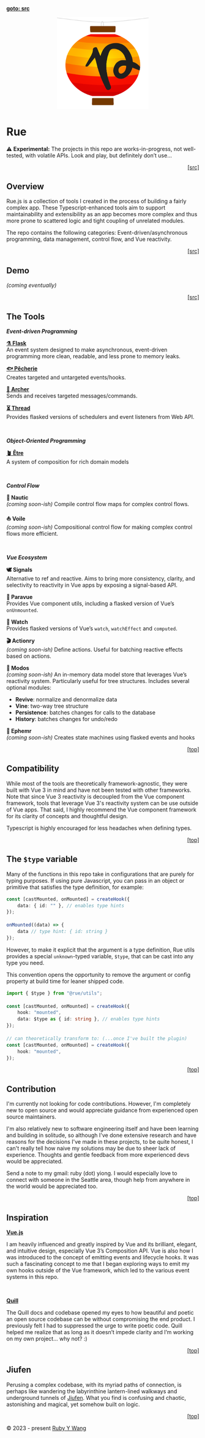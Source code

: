 <nav><a id="readme-top" href="#"><b>goto: src</b></a></nav>

<p align="center">
<picture>
  <img width="240" src="https://github.com/ruby-cube/rue/blob/main/rue-logo%403x.png" alt="rue logo"/>
  </picture>
</p>

# Rue

<aside>
⚠️ <b>Experimental:</b> The projects in this repo are works-in-progress, not well-tested, with volatile APIs. Look and play, but definitely don’t use…
</aside>

<p align="right"><a href="#">[src]</a></p>

## Overview

Rue.js is a collection of tools I created in the process of building a fairly complex app. These Typescript-enhanced tools aim to support maintainability and extensibility as an app becomes more complex and thus more prone to scattered logic and tight coupling of unrelated modules. 

The repo contains the following categories: Event-driven/asynchronous programming, data management, control flow, and Vue reactivity.

<p align="right"><a href="#">[src]</a></p>

## Demo

*(coming eventually)*

<p align="right"><a href="#">[src]</a></p>

## The Tools

***Event-driven Programming***

[**⚗️ Flask**](https://github.com/ruby-cube/rue/tree/main/packages/flask#readme-top)
<br/>
An event system designed to make asynchronous, event-driven programming more clean, readable, and less prone to memory leaks.

[**🐟 Pêcherie**](https://github.com/ruby-cube/rue/tree/main/packages/pecherie#readme-top)
<br/>
Creates targeted and untargeted events/hooks.

[**🏹 Archer**](https://github.com/ruby-cube/rue/tree/main/packages/archer#readme-top)
<br/>
Sends and receives targeted messages/commands.

[**⏳ Thread**](https://github.com/ruby-cube/rue/tree/main/packages/thread#readme-top)
<br/>
Provides flasked versions of schedulers and event listeners from Web API.


<br/>

***Object-Oriented Programming***

[**🪴 Être**](https://github.com/ruby-cube/rue/tree/main/packages/etre#readme-top)
<br/>A system of composition for rich domain models

<br/>

***Control Flow***

**🔱 Nautic**
<br/>
*(coming soon-ish)* Compile control flow maps for complex control flows.

**⛵ Voile**
<br/>
*(coming soon-ish)* Compositional control flow for making complex control flows more efficient.

<br/>

***Vue Ecosystem***

**🕊️ Signals**
<br/>
Alternative to ref and reactive. Aims to bring more consistency, clarity, and selectivity to reactivity in Vue apps by exposing a signal-based API.

**🌴 Paravue**
<br/>
Provides Vue component utils, including a flasked version of Vue’s `onUnmounted`.

**🦇 Watch**
<br/>
Provides flasked versions of Vue’s `watch`, `watchEffect` and `computed`.

**🎬 Actionry**
<br/>
*(coming soon-ish)* Define actions. Useful for batching reactive effects based on actions.

**🔔 Modos**
<br/>
*(coming soon-ish)* An in-memory data model store that leverages Vue’s reactivity system. Particularly useful for tree structures. Includes several optional modules:
- **Revive**: normalize and denormalize data
- **Vine**: two-way tree structure
- **Persistence**: batches changes for calls to the database
- **History**: batches changes for undo/redo

**🥀 Ephemr**
<br/>
*(coming soon-ish)* Creates state machines using flasked events and hooks

<p align="right"><a href="#readme-top">[top]</a></p>

## Compatibility

While most of the tools are theoretically framework-agnostic, they were built with Vue 3 in mind and have not been tested with other frameworks. Note that since Vue 3 reactivity is decoupled from the Vue component framework, tools that leverage Vue 3's reactivity system can be use outside of Vue apps. That said, I highly recommend the Vue component framework for its clarity of concepts and thoughtful design.

Typescript is highly encouraged for less headaches when defining types.

<p align="right"><a href="#readme-top">[top]</a></p>

## The `$type` variable

Many of the functions in this repo take in configurations that are purely for typing purposes. If using pure Javascript, you can pass in an object or primitive that satisfies the type definition, for example: 

```ts
const [castMounted, onMounted] = createHook({
    data: { id: "" }, // enables type hints
});

onMounted((data) => {
    data // type hint: { id: string }
});
```

However, to make it explicit that the argument is a type definition, Rue utils provides a special `unknown`-typed variable, `$type`, that can be cast into any type you need. 

This convention opens the opportunity to remove the argument or config property at build time for leaner shipped code. 

```ts
import { $type } from "@rue/utils";

const [castMounted, onMounted] = createHook({
    hook: "mounted",
    data: $type as { id: string }, // enables type hints
});

// can theoretically transform to: (...once I've built the plugin)
const [castMounted, onMounted] = createHook({
    hook: "mounted",
});
```
<p align="right"><a href="#readme-top">[top]</a></p>

## Contribution
I'm currently not looking for code contributions. However, I'm completely new to open source and would appreciate guidance from experienced open source maintainers.

I'm also relatively new to software engineering itself and have been learning and building in solitude, so although I've done extensive research and have reasons for the decisions I've made in these projects, to be quite honest, I can't really tell how naive my solutions may be due to sheer lack of experience. Thoughts and gentle feedback from more experienced devs would be appreciated.

Send a note to my gmail: ruby (dot) yiong. I would especially love to connect with someone in the Seattle area, though help from anywhere in the world would be appreciated too.

<p align="right"><a href="#readme-top">[top]</a></p>

## Inspiration

[**Vue.js**](https://vuejs.org/)

I am heavily influenced and greatly inspired by Vue and its brilliant, elegant, and intuitive design, especially Vue 3’s Composition API. Vue is also how I was introduced to the concept of emitting events and lifecycle hooks. It was such a fascinating concept to me that I began exploring ways to emit my own hooks outside of the Vue framework, which led to the various event systems in this repo.

<br/>

[**Quill**](https://quilljs.com/)

The Quill docs and codebase opened my eyes to how beautiful and poetic an open source codebase can be without compromising the end product. I previously felt I had to suppressed the urge to write poetic code. Quill helped me realize that as long as it doesn’t impede clarity and I’m working on my own project… why not? :)

<p align="right"><a href="#readme-top">[top]</a></p>

## Jiufen

Perusing a complex codebase, with its myriad paths of connection, is perhaps like wandering the labyrinthine lantern-lined walkways and underground tunnels of [Jiufen](https://www.nationalgeographic.com/travel/article/exploring-the-magic-of-taiwans-spirited-away-city). What you find is confusing and chaotic, astonishing and magical, yet somehow built on logic.

<p align="right"><a href="#readme-top">[top]</a></p>

© 2023 - present [Ruby Y Wang](https://github.com/ruby-cube)
